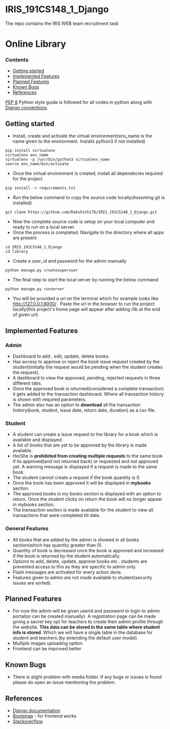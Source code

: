 # IRIS_191CS148_1_Django
The repo contains the IRIS WEB team recruitment task

# Online Library

### Contents
* [Getting started](#getting-started)
* [Implemented Features](#implemented-features)
* [Planned Features](#planned-features)
* [Known Bugs](#known-bugs)
* [References](#references)

[PEP 8](https://www.python.org/dev/peps/pep-0008/) Python style guide is followed for all codes in python along with [Django conventions](https://docs.djangoproject.com/en/dev/internals/contributing/writing-code/coding-style/).

## Getting started
* Install, create and activate the virtual environment(env_name is the name given to the environment. Installs python3 if not installed)
```
pip install virtualenv
virtualenv env_name
virtualenv -p /usr/bin/python3 virtualenv_name
source env_name/bin/activate
```
* Once the virtual environment is created, install all dependecies required for the project
```
pip install -r requirements.txt
```

* Run the below command to copy the source code locally(Assuming git is installed)
```
git clone https://github.com/Rakshith176/IRIS_191CS148_1_Django.git
```
* Now the complete source code is setup on your local computer and ready to run on a local server.
* Once the process is completed. Navigate to the directory where all apps are present
```
cd IRIS_191CS148_1_Django
cd library
```
* Create a user_id and password for the admin manually
```
python manage.py createsuperuser
```

* The final step to start the local server by running the below command
```
python manage.py runserver
```
* You will be provided a url on the terminal which for example looks like http://127.0.0.1:8000/ .
Paste the url in the browser to run the project locally(this project's home page will appear after adding /lib at the end of given url)
 
 
## Implemented Features
   ### Admin
   * Dashboard to add , edit, update, delete books.
   * Has access to approve or reject the book issue request created by the student(initially the request would be pending when the student creates the request).
   * A dashboard to view the approved, pending, rejected requests in three different tabs.
   * Once the approved book is returned(considered a complete transaction) it gets added to the transaction dashboard. Where all transaction history is shown with required parameters.
   * The admin also has an option to **download** all the transaction history(book, student, issue date, return date, duration) as a csv file.
   
   ### Student
   * A student can create a issue request to the library for a book which is available and displayed.
   * A list of books that are yet to be approved by the library is made available.
   * He/She is **prohibited from creating multiple requests** to the same book if its approved(and not returned back) or requested and not approved yet. A warning message is displayed if a request is made to the same book.
   * The student cannot create a request if the book quantity is 0.
   * Once the book has been approved it will be displayed in **mybooks** section.
   * The approved books in my books section is displayed with an option to return. Once the student clicks on return the book will no longer appear in mybooks section.
   * The transaction section is made available for the student to view all transactions that were completed till date.
   
   ### General Features
   * All books that are added by the admin is showed in all books section(which has quantity greater than 0).
   * Quantity of book is decreased once the book is approved and increased if the book is returned by the student automatically.
   * Options to add, delete, update, approve books etc.. students are prevented access to this as they are specific to admin only.
   * Flash messages are activated for every action done.
   * Features given to admin are not made available to student(security issues are sorted).
   
   
## Planned Features
 * For now the admin will be given userid and password to login to admin portal(or can be created manually). A registration page can be made giving a secret key opt for teachers to create their admin profile through the website. **This data can be stored in the same table where student info is stored**. Which we will have a single table in the database for student and teachers.(by extending the default user model)
 * Multiple images uploading option.
 * Frontend can be improved better
 
 ## Known Bugs
 * There is slight problem with media folder.
 If any bugs or issues is found please do open an issue mentioning the problem.
 
 ## References
 * [Django documentation](https://docs.djangoproject.com/en/3.1/)
 * [Bootstrap](https://getbootstrap.com/docs/4.5/getting-started/introduction/) - for frontend works
 * [Stackoverflow](https://stackoverflow.com/)
 
